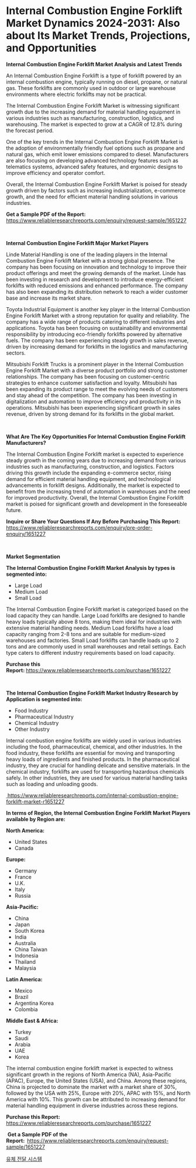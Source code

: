 <p><h1>Internal Combustion Engine Forklift Market Dynamics 2024-2031: Also about Its Market Trends, Projections, and Opportunities</h1></p><p><strong>Internal Combustion Engine Forklift Market Analysis and Latest Trends</strong></p>
<p><p>An Internal Combustion Engine Forklift is a type of forklift powered by an internal combustion engine, typically running on diesel, propane, or natural gas. These forklifts are commonly used in outdoor or large warehouse environments where electric forklifts may not be practical.</p><p>The Internal Combustion Engine Forklift Market is witnessing significant growth due to the increasing demand for material handling equipment in various industries such as manufacturing, construction, logistics, and warehousing. The market is expected to grow at a CAGR of 12.8% during the forecast period.</p><p>One of the key trends in the Internal Combustion Engine Forklift Market is the adoption of environmentally friendly fuel options such as propane and natural gas, which emit lower emissions compared to diesel. Manufacturers are also focusing on developing advanced technology features such as telematics systems, advanced safety features, and ergonomic designs to improve efficiency and operator comfort.</p><p>Overall, the Internal Combustion Engine Forklift Market is poised for steady growth driven by factors such as increasing industrialization, e-commerce growth, and the need for efficient material handling solutions in various industries.</p></p>
<p><strong>Get a Sample PDF of the Report:&nbsp;</strong> <a href="https://www.reliableresearchreports.com/enquiry/request-sample/1651227">https://www.reliableresearchreports.com/enquiry/request-sample/1651227</a></p>
<p>&nbsp;</p>
<p><strong>Internal Combustion Engine Forklift Major Market Players</strong></p>
<p><p>Linde Material Handling is one of the leading players in the Internal Combustion Engine Forklift Market with a strong global presence. The company has been focusing on innovation and technology to improve their product offerings and meet the growing demands of the market. Linde has been investing in research and development to introduce energy-efficient forklifts with reduced emissions and enhanced performance. The company has also been expanding its distribution network to reach a wider customer base and increase its market share.</p><p>Toyota Industrial Equipment is another key player in the Internal Combustion Engine Forklift Market with a strong reputation for quality and reliability. The company has a wide range of products catering to different industries and applications. Toyota has been focusing on sustainability and environmental responsibility by introducing eco-friendly forklifts powered by alternative fuels. The company has been experiencing steady growth in sales revenue, driven by increasing demand for forklifts in the logistics and manufacturing sectors.</p><p>Mitsubishi Forklift Trucks is a prominent player in the Internal Combustion Engine Forklift Market with a diverse product portfolio and strong customer relationships. The company has been focusing on customer-centric strategies to enhance customer satisfaction and loyalty. Mitsubishi has been expanding its product range to meet the evolving needs of customers and stay ahead of the competition. The company has been investing in digitalization and automation to improve efficiency and productivity in its operations. Mitsubishi has been experiencing significant growth in sales revenue, driven by strong demand for its forklifts in the global market.</p></p>
<p>&nbsp;</p>
<p><strong>What Are The Key Opportunities For Internal Combustion Engine Forklift Manufacturers?</strong></p>
<p><p>The Internal Combustion Engine Forklift market is expected to experience steady growth in the coming years due to increasing demand from various industries such as manufacturing, construction, and logistics. Factors driving this growth include the expanding e-commerce sector, rising demand for efficient material handling equipment, and technological advancements in forklift designs. Additionally, the market is expected to benefit from the increasing trend of automation in warehouses and the need for improved productivity. Overall, the Internal Combustion Engine Forklift market is poised for significant growth and development in the foreseeable future.</p></p>
<p><strong>Inquire or Share Your Questions If Any Before Purchasing This Report:</strong> <a href="https://www.reliableresearchreports.com/enquiry/pre-order-enquiry/1651227">https://www.reliableresearchreports.com/enquiry/pre-order-enquiry/1651227</a></p>
<p>&nbsp;</p>
<p><strong>Market Segmentation</strong></p>
<p><strong>The Internal Combustion Engine Forklift Market Analysis by types is segmented into:</strong></p>
<p><ul><li>Large Load</li><li>Medium Load</li><li>Small Load</li></ul></p>
<p><p>The Internal Combustion Engine Forklift market is categorized based on the load capacity they can handle. Large Load forklifts are designed to handle heavy loads typically above 8 tons, making them ideal for industries with extensive material handling needs. Medium Load forklifts have a load capacity ranging from 2-8 tons and are suitable for medium-sized warehouses and factories. Small Load forklifts can handle loads up to 2 tons and are commonly used in small warehouses and retail settings. Each type caters to different industry requirements based on load capacity.</p></p>
<p><strong>Purchase this Report:&nbsp;</strong><a href="https://www.reliableresearchreports.com/purchase/1651227">https://www.reliableresearchreports.com/purchase/1651227</a></p>
<p>&nbsp;</p>
<p><strong>The Internal Combustion Engine Forklift Market Industry Research by Application is segmented into:</strong></p>
<p><ul><li>Food Industry</li><li>Pharmaceutical Industry</li><li>Chemical Industry</li><li>Other Industry</li></ul></p>
<p><p>Internal combustion engine forklifts are widely used in various industries including the food, pharmaceutical, chemical, and other industries. In the food industry, these forklifts are essential for moving and transporting heavy loads of ingredients and finished products. In the pharmaceutical industry, they are crucial for handling delicate and sensitive materials. In the chemical industry, forklifts are used for transporting hazardous chemicals safely. In other industries, they are used for various material handling tasks such as loading and unloading goods.</p></p>
<p><a href="https://www.reliableresearchreports.com/internal-combustion-engine-forklift-market-r1651227">&nbsp;https://www.reliableresearchreports.com/internal-combustion-engine-forklift-market-r1651227</a></p>
<p><strong>In terms of Region, the Internal Combustion Engine Forklift Market Players available by Region are:</strong></p>
<p>
    <p> <strong> North America: </strong>
        <ul>
            <li>United States</li>
            <li>Canada</li>
        </ul>
        </p> 
    <p> <strong> Europe: </strong>
        <ul>
            <li>Germany</li>
            <li>France</li>
            <li>U.K.</li>
            <li>Italy</li>
            <li>Russia</li>
        </ul>
        </p> 
    <p> <strong> Asia-Pacific: </strong>
        <ul>
            <li>China</li>
            <li>Japan</li>
            <li>South Korea</li>
            <li>India</li>
            <li>Australia</li>
            <li>China Taiwan</li>
            <li>Indonesia</li>
            <li>Thailand</li>
            <li>Malaysia</li>
        </ul>
        </p> 
    <p> <strong> Latin America: </strong>
        <ul>
            <li>Mexico</li>
            <li>Brazil</li>
            <li>Argentina Korea</li>
            <li>Colombia</li>
        </ul>
        </p> 
    <p> <strong> Middle East & Africa: </strong>
        <ul>
            <li>Turkey</li>
            <li>Saudi</li>
            <li>Arabia</li>
            <li>UAE</li>
            <li>Korea</li>
        </ul>
    </p>
    </p>
<p><p>The internal combustion engine forklift market is expected to witness significant growth in the regions of North America (NA), Asia-Pacific (APAC), Europe, the United States (USA), and China. Among these regions, China is projected to dominate the market with a market share of 30%, followed by the USA with 25%, Europe with 20%, APAC with 15%, and North America with 10%. This growth can be attributed to increasing demand for material handling equipment in diverse industries across these regions.</p></p>
<p><strong>Purchase this Report: </strong><a href="https://www.reliableresearchreports.com/purchase/1651227">https://www.reliableresearchreports.com/purchase/1651227</a></p>
<p>&nbsp;<strong>Get a Sample PDF of the Report:&nbsp;&nbsp;</strong><a href="https://www.reliableresearchreports.com/enquiry/request-sample/1651227">https://www.reliableresearchreports.com/enquiry/request-sample/1651227</a></p>
<p><strong></strong></p>
<p><p><a href="https://github.com/hzumrdvas204296/Market-Research-Report-List-1/blob/main/993007525432.md">유체 전달 시스템</a></p></p>